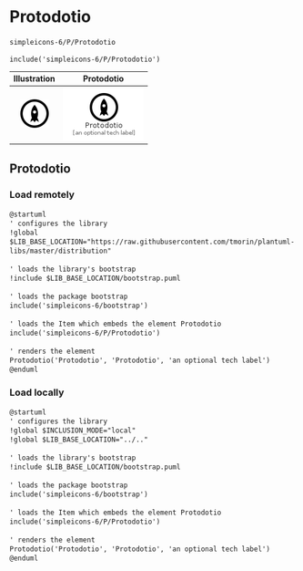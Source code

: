 # Protodotio


```text
simpleicons-6/P/Protodotio
```

```text
include('simpleicons-6/P/Protodotio')
```



| Illustration | Protodotio |
| :---: | :---: |
| ![illustration for Illustration](../../simpleicons-6/P/Protodotio.png) | ![illustration for Protodotio](../../simpleicons-6/P/Protodotio.Local.png) |




## Protodotio

### Load remotely
```plantuml
@startuml
' configures the library
!global $LIB_BASE_LOCATION="https://raw.githubusercontent.com/tmorin/plantuml-libs/master/distribution"

' loads the library's bootstrap
!include $LIB_BASE_LOCATION/bootstrap.puml

' loads the package bootstrap
include('simpleicons-6/bootstrap')

' loads the Item which embeds the element Protodotio
include('simpleicons-6/P/Protodotio')

' renders the element
Protodotio('Protodotio', 'Protodotio', 'an optional tech label')
@enduml
```

### Load locally
```plantuml
@startuml
' configures the library
!global $INCLUSION_MODE="local"
!global $LIB_BASE_LOCATION="../.."

' loads the library's bootstrap
!include $LIB_BASE_LOCATION/bootstrap.puml

' loads the package bootstrap
include('simpleicons-6/bootstrap')

' loads the Item which embeds the element Protodotio
include('simpleicons-6/P/Protodotio')

' renders the element
Protodotio('Protodotio', 'Protodotio', 'an optional tech label')
@enduml
```

